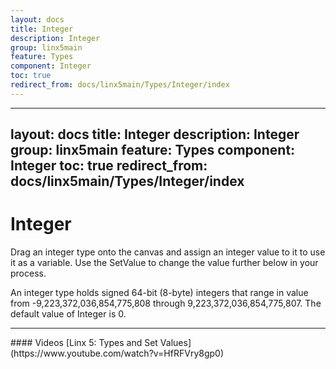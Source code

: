 ```yaml
---
layout: docs
title: Integer
description: Integer
group: linx5main
feature: Types
component: Integer
toc: true
redirect_from: docs/linx5main/Types/Integer/index
---
```

---
layout: docs
title: Integer
description: Integer
group: linx5main
feature: Types
component: Integer
toc: true
redirect_from: docs/linx5main/Types/Integer/index
---
Integer
=======

Drag an integer type onto the canvas and assign an integer value to it to use it as a variable. Use the SetValue to change the value further below in your process.

An integer type holds signed 64-bit (8-byte) integers that range in value from -9,223,372,036,854,775,808 through 9,223,372,036,854,775,807. The default value of Integer is 0.

<hr>
#### Videos
[Linx 5: Types and Set Values](https://www.youtube.com/watch?v=HfRFVry8gp0)
